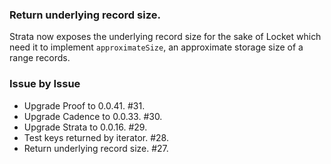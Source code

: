 ### Return underlying record size.

Strata now exposes the underlying record size for the sake of Locket which need
it to implement `approximateSize`, an approximate storage size of a range
records.

### Issue by Issue

 * Upgrade Proof to 0.0.41. #31.
 * Upgrade Cadence to 0.0.33. #30.
 * Upgrade Strata to 0.0.16. #29.
 * Test keys returned by iterator. #28.
 * Return underlying record size. #27.
